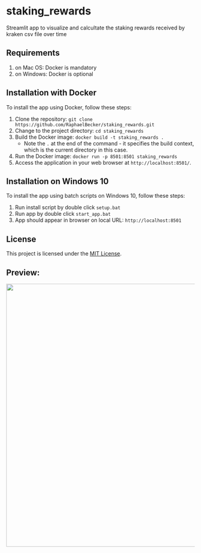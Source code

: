 # staking_rewards
Streamlit app to visualize and calcultate the staking rewards received by kraken csv file over time

## Requirements
1. on Mac OS: Docker is mandatory
2. on Windows: Docker is optional


## Installation with Docker
To install the app using Docker, follow these steps:

1. Clone the repository:
```git clone https://github.com/RaphaelBecker/staking_rewards.git```
2. Change to the project directory:
```cd staking_rewards```
3. Build the Docker image:
```docker build -t staking_rewards .```
    * Note the ```.``` at the end of the command - it specifies the build context, which is the current directory in this case.
4. Run the Docker image:
```docker run -p 8501:8501 staking_rewards```
5. Access the application in your web browser at `http://localhost:8501/`.


## Installation on Windows 10
To install the app using batch scripts on Windows 10, follow these steps:
1. Run install script by double click ```setup.bat```
2. Run app by double click ```start_app.bat```
3. App should appear in browser on local URL: ```http://localhost:8501```

## License
This project is licensed under the [MIT License](https://github.com/RaphaelBecker/staking_rewards/blob/main/LICENCE.md).

## Preview:

<img align="center" height="700px" src="https://github.com/RaphaelBecker/staking_rewards/blob/main/previews/preview.gif">  
